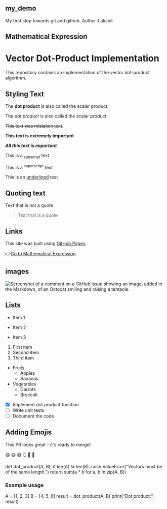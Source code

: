 ## my_demo
My first step towards git and github.
Author-Lakshit 

## Mathematical Expression

# Vector Dot-Product Implementation

This repository contains an implementation of the vector dot-product algorithm.

## Styling Text
 
The **dot product** is also called the scalar product.

The _dot product_ is also called the scalar product.

~~This text was mistaken text.~~

**This text is _extremely_ important**

***All this text is important***

This is a <sub>subscript</sub> text

This is a <sup>superscript</sup> text

This is an <ins>underlined</ins> text

## Quoting text

Text that is not a quote

> Text that is a quote

## Links

This site was built using [GitHub Pages](https://pages.github.com/).


:point_right:[Go to Mathematical Expression](#mathematical-expression)


## images

![Screenshot of a comment on a GitHub issue showing an image, added in the Markdown, of an Octocat smiling and raising a tentacle.](https://myoctocat.com/assets/images/base-octocat.svg)

## Lists

* Item 1
+ Item 2
- Item 3

1. First item
2. Second item
3. Third item

- Fruits
  - Apples
  - Bananas
- Vegetables
  - Carrots
  - Broccoli

- [x] Implement dot product function
- [ ] Write unit tests
- [ ] Document the code

## Adding Emojis

This PR looks great - it's ready to merge! 

:smile:
:laughing:
:sweat_smile:
:point_up_2:
:leg:
:brain:






def dot_product(A, B):
    if len(A) != len(B):
        raise ValueError("Vectors must be of the same length.")
    return sum(a * b for a, b in zip(A, B))

### Example usage
A = [1, 2, 3]
B = [4, 5, 6]
result = dot_product(A, B)
print("Dot product:", result)

